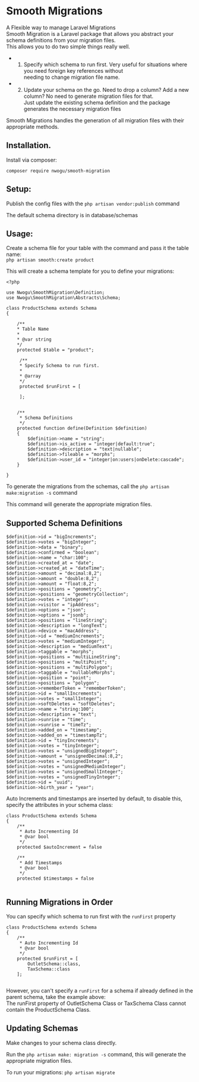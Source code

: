 # Smooth Migrations  
A Flexible way to manage Laravel Migrations  
Smooth Migration is a Laravel package that allows you abstract your schema definitions from your migration files.  
This allows you to do two simple things really well.  
* 1. Specify which schema to run first. Very useful for situations where you need foreign key references without   
needing to change migration file name.
* 2. Update your schema on the go. Need to drop a column? Add a new column? No need to generate migration files for that.  
Just update the existing schema definition and the package generates the necessary migration files

Smooth Migrations handles the generation of all migration files with their appropriate methods.  

## Installation.

Install via composer: 

```composer require nwogu/smooth-migration```

## Setup:

Publish the config files with the ```php artisan vendor:publish``` command 

The default schema directory is in database/schemas

## Usage:

Create a schema file for your table with the command and pass it the table name:  
```php artisan smooth:create product```

This will create a schema template for you to define your migrations:  
```
<?php

use Nwogu\SmoothMigration\Definition;
use Nwogu\SmoothMigration\Abstracts\Schema;

class ProductSchema extends Schema
{

    /**
    * Table Name
    * 
    * @var string
    */
    protected $table = "product";

     /**
     * Specify Schema to run first.
     *
     * @array
     */
     protected $runFirst = [

     ];


    /**
     * Schema Definitions
     */
    protected function define(Definition $definition)
    {
        $definition->name = "string";
        $definition->is_active = "integer|default:true";
        $definition->description = "text|nullable";
        $definition->fileable = "morphs";
        $definition->user_id = "integer|on:users|onDelete:cascade";
    }

}
```


To generate the migrations from the schemas, call the ```php artisan make:migration -s``` command

This command will generate the appropriate migration files.  

## Supported Schema Definitions  

```
$definition->id = "bigIncrements";
$definition->votes = "bigInteger";
$definition->data = "binary";
$definition->confirmed = "boolean";
$definition->name = "char:100";
$definition->created_at = "date";
$definition->created_at = "dateTime";
$definition->amount = "decimal:8,2";
$definition->amount = "double:8,2";
$definition->amount = "float:8,2";
$definition->positions = "geometry";
$definition->positions = "geometryCollection";
$definition->votes = "integer";
$definition->visitor = "ipAddress";
$definition->options = "json";
$definition->options = "jsonb";
$definition->positions = "lineString";
$definition->description = "longText";
$definition->device = "macAddress";
$definition->id = "mediumIncrements";
$definition->votes = "mediumInteger";
$definition->description = "mediumText";
$definition->taggable = "morphs";
$definition->positions = "multiLineString";
$definition->positions = "multiPoint";
$definition->positions = "multiPolygon";
$definition->taggable = "nullableMorphs";
$definition->position = "point";
$definition->positions = "polygon";
$definition->rememberToken = "rememberToken";
$definition->id = "smallIncrements";
$definition->votes = "smallInteger";
$definition->softDeletes = "softDeletes";
$definition->name = "string:100";
$definition->description = "text";
$definition->sunrise = "time";
$definition->sunrise = "timeTz";
$definition->added_on = "timestamp";
$definition->added_on = "timestampTz";
$definition->id = "tinyIncrements";
$definition->votes = "tinyInteger";
$definition->votes = "unsignedBigInteger";
$definition->amount = "unsignedDecimal:8,2";
$definition->votes = "unsignedInteger";
$definition->votes = "unsignedMediumInteger";
$definition->votes = "unsignedSmallInteger";
$definition->votes = "unsignedTinyInteger";
$definition->id = "uuid";
$definition->birth_year = "year";
```  
Auto Increments and timestamps are inserted by default, to disable this, specify the attributes in your schema class:  

```
class ProductSchema extends Schema
{
    /**
     * Auto Incrementing Id
     * @var bool
     */
    protected $autoIncrement = false
    
    /**
     * Add Timestamps
     * @var bool
     */
    protected $timestamps = false
    
```  
## Running Migrations in Order  

You can specify which schema to run first with the ```runFirst``` property  

```
class ProductSchema extends Schema
{
    /**
     * Auto Incrementing Id
     * @var bool
     */
    protected $runFirst = [
        OutletSchema::class,
        TaxSchema::class
    ];
    
```   
However, you can't specify a ```runFirst``` for a schema if already defined in the parent schema, take the example above:  
The runFirst property of OutletSchema Class or TaxSchema Class cannot contain the ProductSchema Class. 

## Updating Schemas

Make changes to your schema class directly.

Run the ```php artisan make: migration -s``` command, this will generate the appropriate migration files.

To run your migrations:
```php artisan migrate```

